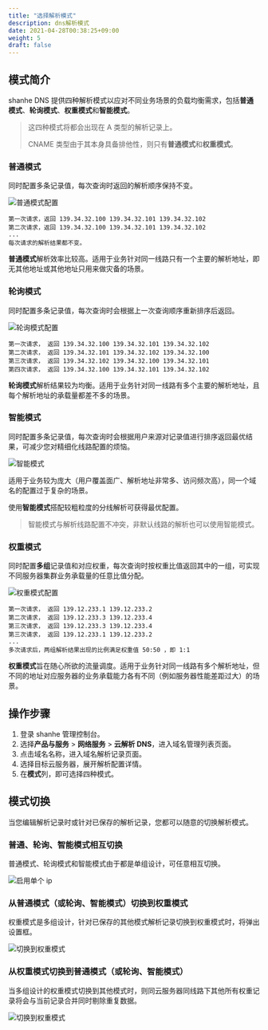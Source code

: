 ```yaml
---
title: "选择解析模式"
description: dns解析模式
date: 2021-04-28T00:38:25+09:00
weight: 5
draft: false
---
```


## 模式简介

shanhe DNS 提供四种解析模式以应对不同业务场景的负载均衡需求，包括**普通模式**、**轮询模式**、**权重模式**和**智能模式**。

> 这四种模式将都会出现在 A 类型的解析记录上。
> 
> CNAME 类型由于其本身具备排他性，则只有**普通模式**和**权重模式**。

### 普通模式

同时配置多条记录值，每次查询时返回的解析顺序保持不变。

![普通模式配置](../_images/dns_simple_mode.png)

>
    第一次请求，返回 139.34.32.100 139.34.32.101 139.34.32.102
    第二次请求，返回 139.34.32.100 139.34.32.101 139.34.32.102
    ...
    每次请求的解析结果都不变。

**普通模式**解析效率比较高。适用于业务针对同一线路只有一个主要的解析地址，即无其他地址或其他地址只用来做灾备的场景。

### 轮询模式

同时配置多条记录值，每次查询时会根据上一次查询顺序重新排序后返回。

![轮询模式配置](../_images/dns_rr_mode.png)

>
    第一次请求， 返回 139.34.32.100 139.34.32.101 139.34.32.102  
    第二次请求， 返回 139.34.32.101 139.34.32.102 139.34.32.100
    第三次请求， 返回 139.34.32.102 139.34.32.100 139.34.32.101
    第四次请求， 返回 139.34.32.100 139.34.32.101 139.34.32.102

**轮询模式**解析结果较为均衡。适用于业务针对同一线路有多个主要的解析地址，且每个解析地址的承载量都差不多的场景。

### 智能模式

同时配置多条记录值，每次查询时会根据用户来源对记录值进行排序返回最优结果，可减少您对精细化线路配置的烦恼。

![智能模式](../_images/dns_geo_mode.png)

适用于业务较为庞大（用户覆盖面广、解析地址非常多、访问频次高），同一个域名的配置过于复杂的场景。

使用**智能模式**搭配较粗粒度的分线解析可获得最优配置。
>智能模式与解析线路配置不冲突，非默认线路的解析也可以使用智能模式。

### 权重模式

同时配置**多组**记录值和对应权重，每次查询时按权重比值返回其中的一组，可实现不同服务器集群业务承载量的任意比值分配。

![权重模式配置](../_images/dns_weight_mode.png)

>
    第一次请求， 返回 139.12.233.1 139.12.233.2
    第二次请求， 返回 139.12.233.3 139.12.233.4
    第三次请求， 返回 139.12.233.3 139.12.233.4
    第三次请求， 返回 139.12.233.1 139.12.233.2
    ...
    多次请求后，两组解析结果出现的比例满足权重值 50:50 ，即 1:1

**权重模式**旨在随心所欲的流量调度。适用于业务针对同一线路有多个解析地址，但不同的地址对应服务器的业务承载能力各有不同（例如服务器性能差距过大）的场景。

## 操作步骤

1. 登录 shanhe 管理控制台。
2. 选择**产品与服务** > **网络服务** > **云解析 DNS**，进入域名管理列表页面。
3. 点击域名名称，进入域名解析记录页面。
4. 选择目标云服务器，展开解析配置详情。
5. 在**模式**列，即可选择四种模式。

## 模式切换

当您编辑解析记录时或针对已保存的解析记录，您都可以随意的切换解析模式。

### 普通、轮询、智能模式相互切换

普通模式、轮询模式和智能模式由于都是单组设计，可任意相互切换。

![启用单个 ip](../_images/click_common_mode.png)

### 从普通模式（或轮询、智能模式）切换到权重模式

权重模式是多组设计，针对已保存的其他模式解析记录切换到权重模式时，将弹出设置框。

![切换到权重模式](../_images/common_to_weight.png)

### 从权重模式切换到普通模式（或轮询、智能模式）

当多组设计的权重模式切换到其他模式时，则同云服务器同线路下其他所有权重记录将会与当前记录合并同时剔除重复数据。

![切换到权重模式](../_images/weight_common.png)
